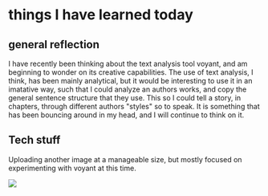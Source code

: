 # things I have learned today 

## general reflection 

I have recently been thinking about the text analysis tool voyant, and am beginning to wonder on its creative capabilities. The use of text analysis, I think, has been mainly analytical, but it would be interesting to use it in an imatative way, such that I could analyze an authors works, and copy the general sentence structure that they use. This so I could tell a story, in chapters, through different authors "styles" so to speak. It is something that has been bouncing around in my head, and I will continue to think on it. 

## Tech stuff 

Uploading another image at a manageable size, but mostly focused on experimenting with voyant at this time. 

![](https://cdm16003.contentdm.oclc.org/digital/iiif/p16003coll16/15/full/pct:10/0/default.jpg)